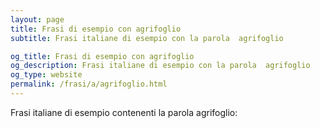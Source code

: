 ```yaml
---
layout: page
title: Frasi di esempio con agrifoglio 
subtitle: Frasi italiane di esempio con la parola  agrifoglio

og_title: Frasi di esempio con agrifoglio 
og_description: Frasi italiane di esempio con la parola  agrifoglio
og_type: website
permalink: /frasi/a/agrifoglio.html
---
```


Frasi italiane di esempio contenenti la parola agrifoglio:


